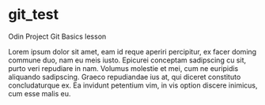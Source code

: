 # git_test
Odin Project Git Basics lesson

Lorem ipsum dolor sit amet, eam id reque aperiri percipitur, ex facer doming commune duo, nam eu meis iusto. Epicurei conceptam sadipscing cu sit, purto veri repudiare in nam. Volumus molestie et mei, cum ne euripidis aliquando sadipscing. Graeco repudiandae ius at, qui diceret constituto concludaturque ex. Ea invidunt petentium vim, in vis option discere inimicus, cum esse malis eu.

